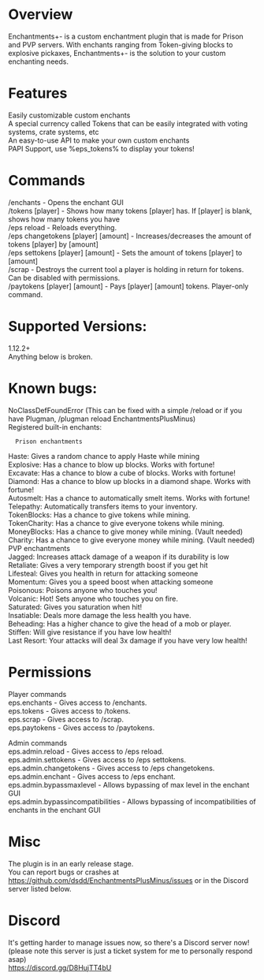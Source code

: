 

# Overview 
Enchantments+- is a custom enchantment plugin that is made for Prison and PVP servers. With enchants ranging from Token-giving blocks to explosive pickaxes, Enchantments+- is the solution to your custom enchanting needs.  

# Features  
Easily customizable custom enchants  
A special currency called Tokens that can be easily integrated with voting systems, crate systems, etc  
An easy-to-use API to make your own custom enchants  
PAPI Support, use %eps_tokens% to display your tokens!  

# Commands  
/enchants - Opens the enchant GUI  
/tokens [player] - Shows how many tokens [player] has. If [player] is blank, shows how many tokens you have  
/eps reload - Reloads everything.  
/eps changetokens [player] [amount] - Increases/decreases the amount of tokens [player] by [amount]  
/eps settokens [player] [amount] - Sets the amount of tokens [player] to [amount]  
/scrap - Destroys the current tool a player is holding in return for tokens. Can be disabled with permissions.  
/paytokens [player] [amount] - Pays [player] [amount] tokens. Player-only command.  

# Supported Versions:  
1.12.2+  
Anything below is broken.  


# Known bugs:  
NoClassDefFoundError (This can be fixed with a simple /reload or if you have Plugman, /plugman reload EnchantmentsPlusMinus)  
Registered built-in enchants:  

      Prison enchantments  
Haste: Gives a random chance to apply Haste while mining  
Explosive: Has a chance to blow up blocks. Works with fortune!  
Excavate: Has a chance to blow a cube of blocks. Works with fortune!  
Diamond: Has a chance to blow up blocks in a diamond shape. Works with fortune!  
Autosmelt: Has a chance to automatically smelt items. Works with fortune!  
Telepathy: Automatically transfers items to your inventory.  
TokenBlocks: Has a chance to give tokens while mining.  
TokenCharity: Has a chance to give everyone tokens while mining.  
MoneyBlocks: Has a chance to give money while mining. (Vault needed)  
Charity: Has a chance to give everyone money while mining. (Vault needed)  
      PVP enchantments  
Jagged: Increases attack damage of a weapon if its durability is low  
Retaliate: Gives a very temporary strength boost if you get hit  
Lifesteal: Gives you health in return for attacking someone  
Momentum: Gives you a speed boost when attacking someone  
Poisonous: Poisons anyone who touches you!  
Volcanic: Hot! Sets anyone who touches you on fire.  
Saturated: Gives you saturation when hit!  
Insatiable: Deals more damage the less health you have.  
Beheading: Has a higher chance to give the head of a mob or player.  
Stiffen: Will give resistance if you have low health!  
Last Resort: Your attacks will deal 3x damage if you have very low health!  

# Permissions  

Player commands  
eps.enchants - Gives access to /enchants.  
eps.tokens - Gives access to /tokens.  
eps.scrap - Gives access to /scrap.  
eps.paytokens - Gives access to /paytokens.  

Admin commands  
eps.admin.reload - Gives access to /eps reload.  
eps.admin.settokens - Gives access to /eps settokens.  
eps.admin.changetokens - Gives access to /eps changetokens.  
eps.admin.enchant - Gives access to /eps enchant.  
eps.admin.bypassmaxlevel - Allows bypassing of max level in the enchant GUI  
eps.admin.bypassincompatibilities - Allows bypassing of incompatibilities of enchants in the enchant GUI  

# Misc  
The plugin is in an early release stage.  
You can report bugs or crashes at https://github.com/dsdd/EnchantmentsPlusMinus/issues or in the Discord server listed below.  

# Discord  
It's getting harder to manage issues now, so there's a Discord server now! (please note this server is just a ticket system for me to personally respond asap)  
https://discord.gg/D8HujTT4bU  
